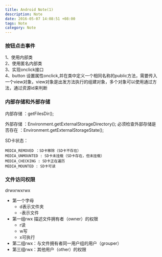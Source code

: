 ```yaml
---
title: Android Note(1)
description: Note
date: 2016-05-07 14:08:51 +08:00
tags: Note
category: Note
---
```


### 按钮点击事件

1、使用内部类   
2、使用匿名内部类   
3、实现onclick接口   
4、button 设置属性onclick,并在类中定义一个相同名称的public方法，需要传入一个view对象，view对象是出发方法执行的组建对象，多个对象可以使用通过方法，通过资源id来判断


### 内部存储和外部存储
内部存储 ：getFilesDir();

外部存储 ：Environment.getExternalStorageDirectory();
必须检查外部存储是否存在 ：Environment.getExternalStorageState();

SD卡状态：
```
MEDIA_REMOVED ：SD卡移除（SD卡不存在）   
MEDIA_UNMOUNTED : SD卡未挂载（SD卡存在，但未挂载）   
MEDIA_CHECKING : SD卡正在遍历   
MEDIA_MOUNTED : SD卡可读
```

### 文件访问权限
drwxrwxrwx   
  * 第一个字母
      * d表示文件夹
      * -表示文件
  * 第一组rwx 描述文件拥有者（owner）的权限
      * r读
      * w写
      * x可执行
  * 第二组rwx：与文件拥有者同一用户组的用户（grouper）
  * 第三组rwx：其他用户（other）的权限

